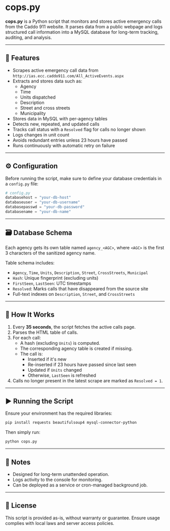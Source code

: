 # cops.py

**cops.py** is a Python script that monitors and stores active emergency calls from the Caddo 911 website. It parses data from a public webpage and logs structured call information into a MySQL database for long-term tracking, auditing, and analysis.

---

## 📌 Features

- Scrapes active emergency call data from `http://ias.ecc.caddo911.com/All_ActiveEvents.aspx`
- Extracts and stores data such as:
  - Agency
  - Time
  - Units dispatched
  - Description
  - Street and cross streets
  - Municipality
- Stores data in MySQL with per-agency tables
- Detects new, repeated, and updated calls
- Tracks call status with a `Resolved` flag for calls no longer shown
- Logs changes in unit count
- Avoids redundant entries unless 23 hours have passed
- Runs continuously with automatic retry on failure

---

## ⚙️ Configuration

Before running the script, make sure to define your database credentials in a `config.py` file:

```python
# config.py
databasehost = "your-db-host"
databaseuser = "your-db-username"
databasepasswd = "your-db-password"
databasename = "your-db-name"
```

---

## 🗃️ Database Schema

Each agency gets its own table named `agency_<AGC>`, where `<AGC>` is the first 3 characters of the sanitized agency name.

Table schema includes:

- `Agency`, `Time`, `Units`, `Description`, `Street`, `CrossStreets`, `Municipal`
- `Hash`: Unique fingerprint (excluding units)
- `FirstSeen`, `LastSeen`: UTC timestamps
- `Resolved`: Marks calls that have disappeared from the source site
- Full-text indexes on `Description`, `Street`, and `CrossStreets`

---

## 🔁 How It Works

1. Every **35 seconds**, the script fetches the active calls page.
2. Parses the HTML table of calls.
3. For each call:
   - A hash (excluding `Units`) is computed.
   - The corresponding agency table is created if missing.
   - The call is:
     - Inserted if it's new
     - Re-inserted if 23 hours have passed since last seen
     - Updated if `Units` changed
     - Otherwise, `LastSeen` is refreshed
4. Calls no longer present in the latest scrape are marked as `Resolved = 1`.

---

## ▶️ Running the Script

Ensure your environment has the required libraries:

```bash
pip install requests beautifulsoup4 mysql-connector-python
```

Then simply run:

```bash
python cops.py
```

---

## 📝 Notes

- Designed for long-term unattended operation.
- Logs activity to the console for monitoring.
- Can be deployed as a service or cron-managed background job.

---

## 📄 License

This script is provided as-is, without warranty or guarantee. Ensure usage complies with local laws and server access policies.
